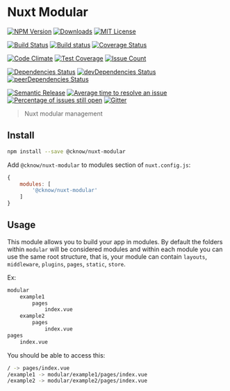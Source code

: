 # Nuxt Modular

[![NPM Version](https://img.shields.io/npm/v/@cknow/nuxt-modular.svg)](https://www.npmjs.com/package/@cknow/nuxt-modular)
[![Downloads](https://img.shields.io/npm/dt/@cknow/nuxt-modular.svg)](https://www.npmjs.com/package/@cknow/nuxt-modular)
[![MIT License](https://img.shields.io/npm/l/@cknow/nuxt-modular.svg)](LICENSE)

[![Build Status](https://travis-ci.org/cknow/nuxt-modular.svg?branch=master)](https://travis-ci.org/cknow/nuxt-modular)
[![Build status](https://ci.appveyor.com/api/projects/status/o2g6m42r70vdltlq/branch/master?svg=true)](https://ci.appveyor.com/project/cknow/nuxt-modular/branch/master)
[![Coverage Status](https://coveralls.io/repos/github/cknow/nuxt-modular/badge.svg?branch=master)](https://coveralls.io/github/cknow/nuxt-modular?branch=master)

[![Code Climate](https://codeclimate.com/github/cknow/nuxt-modular/badges/gpa.svg)](https://codeclimate.com/github/cknow/nuxt-modular)
[![Test Coverage](https://codeclimate.com/github/cknow/nuxt-modular/badges/coverage.svg)](https://codeclimate.com/github/cknow/nuxt-modular/coverage)
[![Issue Count](https://codeclimate.com/github/cknow/nuxt-modular/badges/issue_count.svg)](https://codeclimate.com/github/cknow/nuxt-modular)

[![Dependencies Status](https://david-dm.org/cknow/nuxt-modular/status.svg)](https://david-dm.org/cknow/nuxt-modular)
[![devDependencies Status](https://david-dm.org/cknow/nuxt-modular/dev-status.svg)](https://david-dm.org/cknow/nuxt-modular?type=dev)
[![peerDependencies Status](https://david-dm.org/cknow/nuxt-modular/peer-status.svg)](https://david-dm.org/cknow/nuxt-modular?type=peer)

[![Semantic Release](https://img.shields.io/badge/%20%20%F0%9F%93%A6%F0%9F%9A%80-semantic--release-e10079.svg)](https://github.com/semantic-release/semantic-release)
[![Average time to resolve an issue](http://isitmaintained.com/badge/resolution/cknow/nuxt-modular.svg)](http://isitmaintained.com/project/cknow/nuxt-modular)
[![Percentage of issues still open](http://isitmaintained.com/badge/open/cknow/nuxt-modular.svg)](http://isitmaintained.com/project/cknow/nuxt-modular)
[![Gitter](https://badges.gitter.im/cknow/nuxt-modular.svg)](https://gitter.im/cknow/nuxt-modular?utm_source=badge&utm_medium=badge&utm_campaign=pr-badge)

> Nuxt modular management

## Install

```bash
npm install --save @cknow/nuxt-modular
```

Add `@cknow/nuxt-modular` to modules section of `nuxt.config.js`:

```js
{
    modules: [
        '@cknow/nuxt-modular'
    ]
}
```

## Usage

This module allows you to build your app in modules.
By default the folders within `modular` will be considered modules and within each module you can use the same root structure, that is, your module can contain
`layouts`, `middleware`, `plugins`, `pages`, `static`, `store`.

Ex:

```bash
modular
    example1
        pages
            index.vue
    example2
        pages
            index.vue
pages
    index.vue
```

You should be able to access this:

```bash
/ -> pages/index.vue
/example1 -> modular/example1/pages/index.vue
/example2 -> modular/example2/pages/index.vue
```

